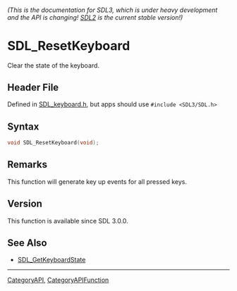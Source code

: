 ###### (This is the documentation for SDL3, which is under heavy development and the API is changing! [SDL2](https://wiki.libsdl.org/SDL2/) is the current stable version!)
# SDL_ResetKeyboard

Clear the state of the keyboard.

## Header File

Defined in [SDL_keyboard.h](https://github.com/libsdl-org/SDL/blob/main/include/SDL3/SDL_keyboard.h), but apps should use `#include <SDL3/SDL.h>`

## Syntax

```c
void SDL_ResetKeyboard(void);

```

## Remarks

This function will generate key up events for all pressed keys.

## Version

This function is available since SDL 3.0.0.

## See Also

* [SDL_GetKeyboardState](SDL_GetKeyboardState)

----
[CategoryAPI](CategoryAPI), [CategoryAPIFunction](CategoryAPIFunction)

